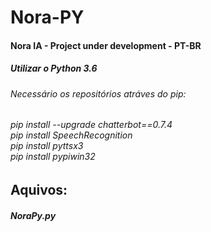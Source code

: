 # Nora-PY
<h4>Nora IA -  Project under development - PT-BR</h4>
<h5>Utilizar o Python 3.6</5>
<br>
<h6>Necessário os repositórios atráves do pip:<h6/>
  pip install --upgrade chatterbot==0.7.4<br>
  pip install SpeechRecognition<br>
  pip install pyttsx3<br>
  pip install pypiwin32<br>

<h2>Aquivos:</h2>
  <div>
    <h5>NoraPy.py</h5>

  </div>
